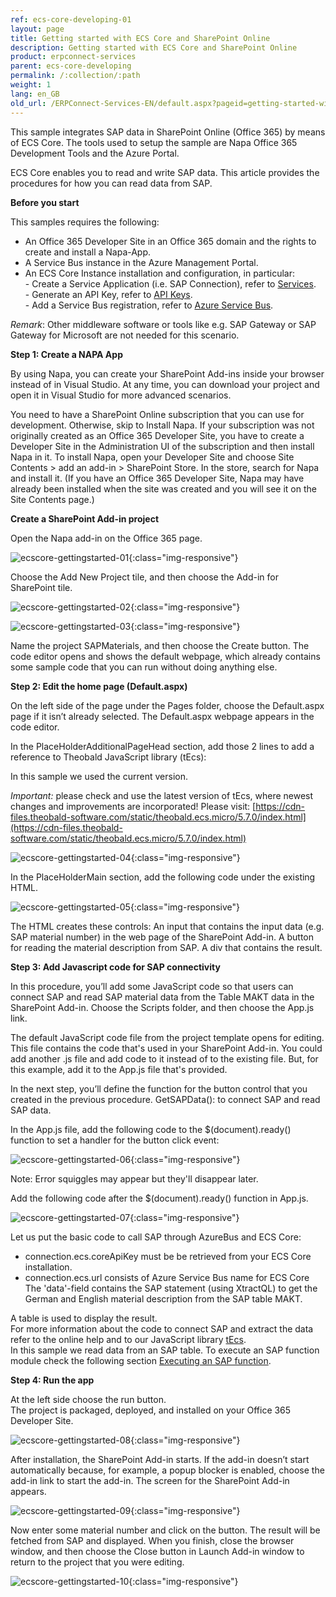 ```yaml
---
ref: ecs-core-developing-01
layout: page
title: Getting started with ECS Core and SharePoint Online
description: Getting started with ECS Core and SharePoint Online
product: erpconnect-services
parent: ecs-core-developing
permalink: /:collection/:path
weight: 1
lang: en_GB
old_url: /ERPConnect-Services-EN/default.aspx?pageid=getting-started-with-ecs-core-and-sharepoint-online
---
```


This sample integrates SAP data in SharePoint Online (Office 365) by means of ECS Core. The tools used to setup the sample are Napa Office 365 Development Tools and the Azure Portal.

ECS Core enables you to read and write SAP data. This article provides the procedures for how you can read data from SAP.

**Before you start** 

This samples requires the following:

- An Office 365 Developer Site in an Office 365 domain and the rights to create and install a Napa-App.
- A Service Bus instance in the Azure Management Portal.
- An ECS Core Instance installation and configuration, in particular:  
		- Create a Service Application (i.e. SAP Connection), refer to [Services](../administration/services).<br> 
		- Generate an API Key, refer to [API Keys](../administration/settings/api-keys).<br>
		- Add a Service Bus registration, refer to [Azure Service Bus](../access-via-azure-service-bus/azure-service-bus-settings). <br>

*Remark*: Other middleware software or tools like e.g. SAP Gateway or SAP Gateway for Microsoft are not needed for this scenario. 

**Step 1: Create a NAPA App**

By using Napa, you can create your SharePoint Add-ins inside your browser instead of in Visual Studio. At any time, you can download your project and open it in Visual Studio for more advanced scenarios.

You need to have a SharePoint Online subscription that you can use for development. Otherwise, skip to Install Napa. If your subscription was not originally created as an Office 365 Developer Site, you have to create a Developer Site in the Administration UI of the subscription and then install Napa in it. 
To install Napa, open your Developer Site and choose Site Contents > add an add-in > SharePoint Store. In the store, search for Napa and install it. (If you have an Office 365 Developer Site, Napa may have already been installed when the site was created and you will see it on the Site Contents page.)

**Create a SharePoint Add-in project**

Open the Napa add-in on the Office 365 page.

![ecscore-gettingstarted-01](/img/content/ecscore-gettingstarted-01.png){:class="img-responsive"}

Choose the Add New Project tile, and then choose the Add-in for SharePoint tile.

![ecscore-gettingstarted-02](/img/content/ecscore-gettingstarted-02.png){:class="img-responsive"}

![ecscore-gettingstarted-03](/img/content/ecscore-gettingstarted-03.png){:class="img-responsive"}

Name the project SAPMaterials, and then choose the Create button.
The code editor opens and shows the default webpage, which already contains some sample code that you can run without doing anything else.

**Step 2: Edit the home page (Default.aspx)**

On the left side of the page under the Pages folder, choose the Default.aspx page if it isn’t already selected. The Default.aspx webpage appears in the code editor. 

In the PlaceHolderAdditionalPageHead section, add those 2 lines to add a reference to Theobald JavaScript library (tEcs):

In this sample we used the current version.

*Important:* please check and use the latest version of tEcs, where newest changes and improvements are incorporated! Please visit: [https://cdn-files.theobald-software.com/static/theobald.ecs.micro/5.7.0/index.html](https://cdn-files.theobald-software.com/static/theobald.ecs.micro/5.7.0/index.html)

![ecscore-gettingstarted-04](/img/content/ecscore-gettingstarted-04.png){:class="img-responsive"}

In the PlaceHolderMain section, add the following code under the existing HTML.

![ecscore-gettingstarted-05](/img/content/ecscore-gettingstarted-05.png){:class="img-responsive"}

The HTML creates these controls: 
An input that contains the input data (e.g. SAP material number) in the web page of the SharePoint Add-in.
A button for reading the material description from SAP. 
A div that contains the result. 

**Step 3: Add Javascript code for SAP connectivity**

In this procedure, you’ll add some JavaScript code so that users can connect SAP and read SAP material data from the Table MAKT data in the SharePoint Add-in.
Choose the Scripts folder, and then choose the App.js link.

The default JavaScript code file from the project template opens for editing. This file contains the code that's used in your SharePoint Add-in. You could add another .js file and add code to it instead of to the existing file. But, for this example, add it to the App.js file that's provided.

In the next step, you’ll define the function for the button control that you created in the previous procedure.
GetSAPData(): to connect SAP and read SAP data.

In the App.js file, add the following code to the $(document).ready() function to set a handler for the button click event:

![ecscore-gettingstarted-06](/img/content/ecscore-gettingstarted-06.png){:class="img-responsive"}

Note: Error squiggles may appear but they'll disappear later.

Add the following code after the $(document).ready() function in App.js.


![ecscore-gettingstarted-07](/img/content/ecscore-gettingstarted-07.png){:class="img-responsive"}

Let us put the basic code to call SAP through AzureBus and ECS Core:
- connection.ecs.coreApiKey must be be retrieved from your ECS Core installation.
- connection.ecs.url consists of Azure Service Bus name for ECS Core
The 'data'-field contains the SAP statement (using XtractQL) to get the German and English material description from the SAP table MAKT. 

A table is used to display the result. <br>
For more information about the code to connect SAP and extract the data refer to the online help and to our JavaScript library [tEcs](https://cdn-files.theobald-software.com/static/theobald.ecs.micro/5.7.0/index.html).<br>
In this sample we read data from an SAP table. To execute an SAP function module check the following section [Executing an SAP function](./executing-an-sap-function). 

**Step 4: Run the app**

At the left side choose the run button.<br>
The project is packaged, deployed, and installed on your Office 365 Developer Site.

![ecscore-gettingstarted-08](/img/content/ecscore-gettingstarted-08.png){:class="img-responsive"}

After installation, the SharePoint Add-in starts. If the add-in doesn’t start automatically because, for example, a popup blocker is enabled, choose the add-in link to start the add-in.
The screen for the SharePoint Add-in appears.

![ecscore-gettingstarted-09](/img/content/ecscore-gettingstarted-09.png){:class="img-responsive"}

Now enter some material number and click on the button. 
The result will be fetched from SAP and displayed. 
When you finish, close the browser window, and then choose the Close button in Launch Add-in window to return to the project that you were editing.

![ecscore-gettingstarted-10](/img/content/ecscore-gettingstarted-10.png){:class="img-responsive"}